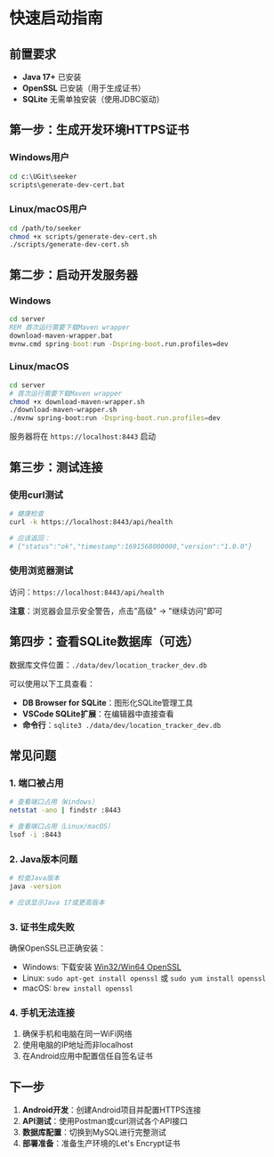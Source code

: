 # 快速启动指南

## 前置要求
- **Java 17+** 已安装
- **OpenSSL** 已安装（用于生成证书）
- **SQLite** 无需单独安装（使用JDBC驱动）

## 第一步：生成开发环境HTTPS证书

### Windows用户
```cmd
cd c:\UGit\seeker
scripts\generate-dev-cert.bat
```

### Linux/macOS用户
```bash
cd /path/to/seeker
chmod +x scripts/generate-dev-cert.sh
./scripts/generate-dev-cert.sh
```

## 第二步：启动开发服务器

### Windows
```cmd
cd server
REM 首次运行需要下载Maven wrapper
download-maven-wrapper.bat
mvnw.cmd spring-boot:run -Dspring-boot.run.profiles=dev
```

### Linux/macOS
```bash
cd server
# 首次运行需要下载Maven wrapper
chmod +x download-maven-wrapper.sh
./download-maven-wrapper.sh
./mvnw spring-boot:run -Dspring-boot.run.profiles=dev
```

服务器将在 `https://localhost:8443` 启动

## 第三步：测试连接

### 使用curl测试
```bash
# 健康检查
curl -k https://localhost:8443/api/health

# 应该返回：
# {"status":"ok","timestamp":1691568000000,"version":"1.0.0"}
```

### 使用浏览器测试
访问：`https://localhost:8443/api/health`

**注意**：浏览器会显示安全警告，点击"高级" -> "继续访问"即可

## 第四步：查看SQLite数据库（可选）

数据库文件位置：`./data/dev/location_tracker_dev.db`

可以使用以下工具查看：
- **DB Browser for SQLite**：图形化SQLite管理工具
- **VSCode SQLite扩展**：在编辑器中直接查看
- **命令行**：`sqlite3 ./data/dev/location_tracker_dev.db`

## 常见问题

### 1. 端口被占用
```bash
# 查看端口占用（Windows）
netstat -ano | findstr :8443

# 查看端口占用（Linux/macOS）
lsof -i :8443
```

### 2. Java版本问题
```bash
# 检查Java版本
java -version

# 应该显示Java 17或更高版本
```

### 3. 证书生成失败
确保OpenSSL已正确安装：
- Windows: 下载安装 [Win32/Win64 OpenSSL](https://slproweb.com/products/Win32OpenSSL.html)
- Linux: `sudo apt-get install openssl` 或 `sudo yum install openssl`
- macOS: `brew install openssl`

### 4. 手机无法连接
1. 确保手机和电脑在同一WiFi网络
2. 使用电脑的IP地址而非localhost
3. 在Android应用中配置信任自签名证书

## 下一步

1. **Android开发**：创建Android项目并配置HTTPS连接
2. **API测试**：使用Postman或curl测试各个API接口
3. **数据库配置**：切换到MySQL进行完整测试
4. **部署准备**：准备生产环境的Let's Encrypt证书
